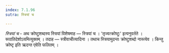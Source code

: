 ```yaml
---
index: 7.1.96
sutra: स्त्रियां च

---
```

_स्त्रियां च_ - अथ क्रोष्टुशब्दस्य स्त्रियां विशेषमाह — स्त्रियां च । 'तृज्वत्क्रोष्टुः' इत्यनुवर्तते । रूपातिदेशोऽयमित्युक्तम् । तदाह — स्त्रीवाचीत्यादिना । तथाच स्त्रियामुदन्तः क्रोष्टुशब्दो नास्त्येव । किन्तु क्रोष्टृ इति ऋदन्त एवेति फलितम् ।